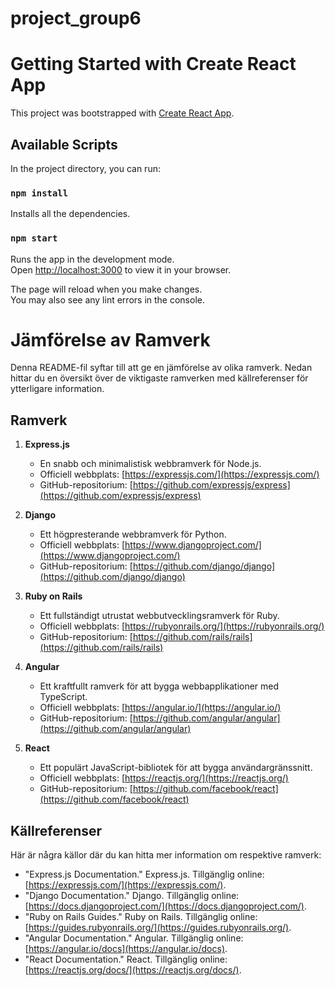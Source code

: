 # project_group6
# Getting Started with Create React App

This project was bootstrapped with [Create React App](https://github.com/facebook/create-react-app).

## Available Scripts

In the project directory, you can run:

### `npm install`

Installs all the dependencies.

### `npm start`

Runs the app in the development mode.\
Open [http://localhost:3000](http://localhost:3000) to view it in your browser.

The page will reload when you make changes.\
You may also see any lint errors in the console.

# Jämförelse av Ramverk

Denna README-fil syftar till att ge en jämförelse av olika ramverk. Nedan hittar du en översikt över de viktigaste ramverken med källreferenser för ytterligare information.

## Ramverk

1. **Express.js**
   - En snabb och minimalistisk webbramverk för Node.js.
   - Officiell webbplats: [https://expressjs.com/](https://expressjs.com/)
   - GitHub-repositorium: [https://github.com/expressjs/express](https://github.com/expressjs/express)

2. **Django**
   - Ett högpresterande webbramverk för Python.
   - Officiell webbplats: [https://www.djangoproject.com/](https://www.djangoproject.com/)
   - GitHub-repositorium: [https://github.com/django/django](https://github.com/django/django)

3. **Ruby on Rails**
   - Ett fullständigt utrustat webbutvecklingsramverk för Ruby.
   - Officiell webbplats: [https://rubyonrails.org/](https://rubyonrails.org/)
   - GitHub-repositorium: [https://github.com/rails/rails](https://github.com/rails/rails)

4. **Angular**
   - Ett kraftfullt ramverk för att bygga webbapplikationer med TypeScript.
   - Officiell webbplats: [https://angular.io/](https://angular.io/)
   - GitHub-repositorium: [https://github.com/angular/angular](https://github.com/angular/angular)

5. **React**
   - Ett populärt JavaScript-bibliotek för att bygga användargränssnitt.
   - Officiell webbplats: [https://reactjs.org/](https://reactjs.org/)
   - GitHub-repositorium: [https://github.com/facebook/react](https://github.com/facebook/react)

## Källreferenser

Här är några källor där du kan hitta mer information om respektive ramverk:

- "Express.js Documentation." Express.js. Tillgänglig online: [https://expressjs.com/](https://expressjs.com/).
- "Django Documentation." Django. Tillgänglig online: [https://docs.djangoproject.com/](https://docs.djangoproject.com/).
- "Ruby on Rails Guides." Ruby on Rails. Tillgänglig online: [https://guides.rubyonrails.org/](https://guides.rubyonrails.org/).
- "Angular Documentation." Angular. Tillgänglig online: [https://angular.io/docs](https://angular.io/docs).
- "React Documentation." React. Tillgänglig online: [https://reactjs.org/docs/](https://reactjs.org/docs/).


